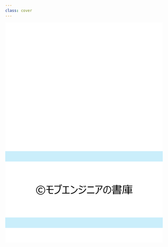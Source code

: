 ```yaml
---
class: cover
---
```


<style>
.cover {
  margin: 0;
  padding: 0;
  page-break-before: always;
}
.cover img {
  width: 100%;
  height: 100%;
  object-fit: cover;
  display: block;
}
</style>

![](back.png)